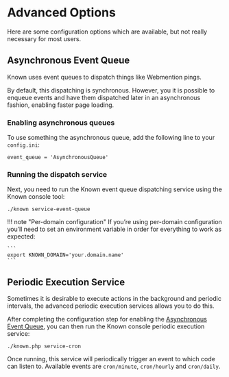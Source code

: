 # Advanced Options

Here are some configuration options which are available, but not really necessary
for most users.

## Asynchronous Event Queue

Known uses event queues to dispatch things like Webmention pings. 

By default, this dispatching is synchronous. However, you it is possible to enqueue events and have them dispatched later in an asynchronous fashion, enabling faster page loading.

### Enabling asynchronous queues

To use something the asynchronous queue, add the following line to your ```config.ini```:

```
event_queue = 'AsynchronousQueue'
```

### Running the dispatch service

Next, you need to run the Known event queue dispatching service using the Known console tool:

```
./known service-event-queue
```

!!! note "Per-domain configuration"
    If you’re using per-domain configuration you’ll need to set an environment variable in order for everything to work as expected:

    ```
    export KNOWN_DOMAIN='your.domain.name'
    ```

## Periodic Execution Service

Sometimes it is desirable to execute actions in the background and periodic intervals, the advanced periodic execution services allows you to do this.

After completing the configuration step for enabling the [Asynchronous Event Queue](#asynchronous-event-queue), you can then run the Known console periodic execution service:

```
./known.php service-cron
```

Once running, this service will periodically trigger an event to which code can listen to. Available events are ```cron/minute```, ```cron/hourly``` and ```cron/daily```.